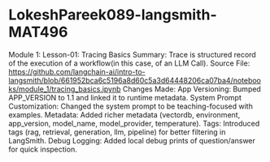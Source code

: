 # LokeshPareek089-langsmith-MAT496
Module 1:
  Lesson-01: Tracing Basics
    Summary: Trace is structured record of the execution of a workflow(in this case, of an LLM Call).
    Source File: https://github.com/langchain-ai/intro-to-langsmith/blob/661952bca6c5196a8d60c5a3d64448206ca07ba4/notebooks/module_1/tracing_basics.ipynb
    Changes Made:
      App Versioning: Bumped APP_VERSION to 1.1 and linked it to runtime metadata.
      System Prompt Customization: Changed the system prompt to be teaching-focused with examples.
      Metadata: Added richer metadata (vectordb, environment, app_version, model_name, model_provider,
      temperature).
      Tags: Introduced tags (rag, retrieval, generation, llm, pipeline) for better filtering in LangSmith.
      Debug Logging: Added local debug prints of question/answer for quick inspection.
